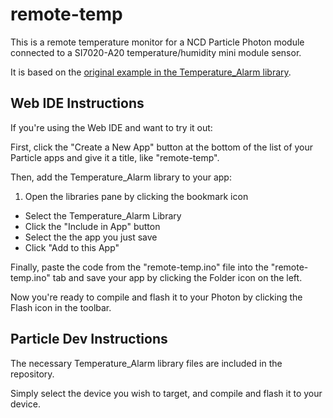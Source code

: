 remote-temp
===========

This is a remote temperature monitor for a NCD Particle Photon module connected to a SI7020-A20 temperature/humidity mini module sensor.

It is based on the [original example in the Temperature_Alarm library](https://github.com/ControlEverythingCom/Temperature_Alarm/tree/master/firmware).

## Web IDE Instructions

If you're using the Web IDE and want to try it out:

First, click the "Create a New App" button at the bottom of the list of your Particle apps and give it a title, like "remote-temp".

Then, add the Temperature_Alarm library to your app:

1. Open the libraries pane by clicking the bookmark icon
- Select the Temperature_Alarm Library
- Click the "Include in App" button
- Select the the app you just save
- Click "Add to this App"

Finally, paste the code from the "remote-temp.ino" file into the "remote-temp.ino" tab and save your app by clicking the Folder icon on the left.

Now you're ready to compile and flash it to your Photon by clicking the Flash icon in the toolbar.

## Particle Dev Instructions

The necessary Temperature_Alarm library files are included in the repository.

Simply select the device you wish to target, and compile and flash it to your device.
